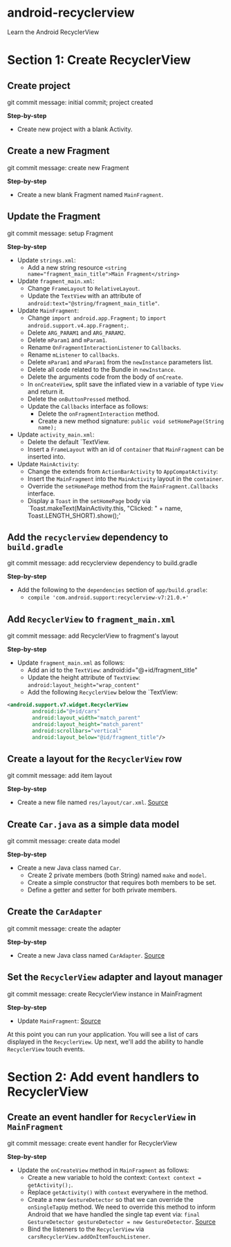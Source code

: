 # android-recyclerview

Learn the Android RecyclerView

# Section 1: Create RecyclerView

## Create project

git commit message: initial commit; project created

**Step-by-step**

- Create new project with a blank Activity.


## Create a new Fragment

git commit message: create new Fragment

**Step-by-step**

- Create a new blank Fragment named `MainFragment`.


## Update the Fragment

git commit message: setup Fragment

**Step-by-step**

- Update `strings.xml`:
    - Add a new string resource `<string name="fragment_main_title">Main Fragment</string>`
- Update `fragment_main.xml`:
    - Change `FrameLayout` to `RelativeLayout`.
    - Update the `TextView` with an attribute of `android:text="@string/fragment_main_title"`.
- Update `MainFragment`:
    - Change `import android.app.Fragment;` to `import android.support.v4.app.Fragment;`.
    - Delete `ARG_PARAM1` and `ARG_PARAM2`.
    - Delete `mParam1` and `mParam1`.
    - Rename `OnFragmentInteractionListener` to `Callbacks`.
    - Rename `mListener` to `callbacks`.
    - Delete `mParam1` and `mParam1` from the `newInstance` parameters list.
    - Delete all code related to the Bundle in `newInstance`.
    - Delete the arguments code from the body of `onCreate`.
    - In `onCreateView`, split save the inflated view in a variable of type `View` and return it.
    - Delete the `onButtonPressed` method.
    - Update the `Callbacks` interface as follows:
        - Delete the `onFragmentInteraction` method.
        - Create a new method signature: `public void setHomePage(String name);`
- Update `activity_main.xml`:
    - Delete the default `TextView.
    - Insert a `FrameLayout` with an id of `container` that `MainFragment` can be inserted into.
- Update `MainActivity`:
    - Change the extends from `ActionBarActivity` to `AppCompatActivity`:
    - Insert the `MainFragment` into the `MainActivity` layout in the `container`.
    - Override the `setHomePage` method from the `MainFragment.Callbacks` interface.
    - Display a `Toast` in the `setHomePage` body via
      `Toast.makeText(MainActivity.this, "Clicked: " + name, Toast.LENGTH_SHORT).show();'

## Add the `recyclerview` dependency to `build.gradle`

git commit message: add recyclerview dependency to build.gradle

**Step-by-step**

- Add the following to the `dependencies` section of `app/build.gradle`:
    - `compile 'com.android.support:recyclerview-v7:21.0.+'`


## Add `RecyclerView` to `fragment_main.xml`

git commit message: add RecyclerView to fragment's layout

**Step-by-step**

- Update `fragment_main.xml` as follows:
    - Add an id to the `TextView`: android:id="@+id/fragment_title"
    - Update the height attribute of `TextView`: `android:layout_height="wrap_content"`
    - Add the following `RecyclerView` below the `TextView:

```xml
<android.support.v7.widget.RecyclerView
        android:id="@+id/cars"
        android:layout_width="match_parent"
        android:layout_height="match_parent"
        android:scrollbars="vertical"
        android:layout_below="@id/fragment_title"/>
```


## Create a layout for the `RecyclerView` row

git commit message: add item layout

**Step-by-step**

- Create a new file named `res/layout/car.xml`. [Source](https://github.com/exponential-io/android-recyclerview/blob/master/app/src/main/res/layout/car.xml)


## Create `Car.java` as a simple data model

git commit message: create data model

**Step-by-step**

- Create a new Java class named `Car`.
    - Create 2 private members (both String) named `make` and `model`.
    - Create a simple constructor that requires both members to be set.
    - Define a getter and setter for both private members.


## Create the `CarAdapter`

git commit message: create the adapter

**Step-by-step**

- Create a new Java class named `CarAdapter`. [Source](https://github.com/exponential-io/android-recyclerview/blob/master/app/src/main/java/io/exponential/androidrecyclerview/CarAdapter.java)


## Set the `RecyclerView` adapter and layout manager

git commit message: create RecyclerView instance in MainFragment

**Step-by-step**

- Update `MainFragment`: [Source](https://github.com/exponential-io/android-recyclerview/commit/542887267a18fd9d6dc894b3f952b3824fc626c8)


At this point you can run your application. You will see a list of cars displayed in the
`RecyclerView`. Up next, we'll add the ability to handle `RecyclerView` touch events.


# Section 2: Add event handlers to RecyclerView

## Create an event handler for `RecyclerView` in `MainFragment`

git commit message: create event handler for RecyclerView

**Step-by-step**

- Update the `onCreateView` method in `MainFragment` as follows:
    - Create a new variable to hold the context: `Context context = getActivity();`.
    - Replace `getActivity()` with `context` everywhere in the method.
    - Create a new `GestureDetector` so that we can override the `onSingleTapUp` method. We need to
      override this method to inform Android that we have handled the single tap event via:
      `final GestureDetector gestureDetector = new GestureDetector`. [Source]()
    - Bind the listeners to the `RecyclerView` via `carsRecyclerView.addOnItemTouchListener`.
